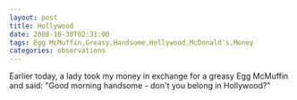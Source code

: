 ```yaml
---
layout: post
title: Hollywood
date: 2008-10-30T02:31:00
tags: Egg McMuffin,Greasy,Handsome,Hollywood,McDonald's,Money
categories: observations
---
```


Earlier today, a lady took my money in exchange for a greasy Egg McMuffin and
said: "Good morning handsome - don't you belong in Hollywood?"





